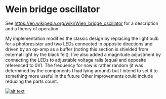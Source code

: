 # Wein bridge oscillator
See https://en.wikipedia.org/wiki/Wien_bridge_oscillator for a description and a theory of operation.

My implementation modifies the classic design by replacing the light bulb for a photoresistor and two LEDs connected in opposite directions and driven by an op-amp as a buffer (noting this section is shielded from external light by the black felt). I've also added a magnitude adjustment by connecting the LEDs to adjustable voltage rails (equal and opposite referenced to 0V).
The frequency for now is rather random (it was determined by the components I had lying around) but I intend to set it to something more useful in the future
Other improvements could include reducing the parts count.

[![alt text](https://github.com/jl974471/Wein-bridge-oscillator/blob/[branch]/image.jpg?raw=true)](https://github.com/jl9724471/Wein-bridge-oscillator/blob/main/Wein%20bridge%20oscillator%20spectrum.jpg)
